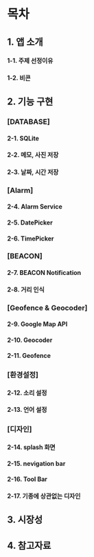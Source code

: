 # 목차
## 1. 앱 소개
#### 1-1. 주제 선정이유
#### 1-2. 비콘

## 2. 기능 구현
### [DATABASE]
#### 2-1. SQLite
#### 2-2. 메모, 사진 저장
#### 2-3. 날짜, 시간 저장

### [Alarm]
#### 2-4. Alarm Service
#### 2-5. DatePicker
#### 2-6. TimePicker

### [BEACON]
#### 2-7. BEACON Notification
#### 2-8. 거리 인식

### [Geofence & Geocoder]
#### 2-9. Google Map API
#### 2-10. Geocoder
#### 2-11. Geofence

### [환경설정]
#### 2-12. 소리 설정
#### 2-13. 언어 설정

### [디자인]
#### 2-14. splash 화면
#### 2-15. nevigation bar
#### 2-16. Tool Bar
#### 2-17. 기종에 상관없는 디자인

## 3. 시장성

## 4. 참고자료
